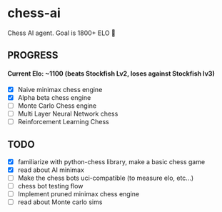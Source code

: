 # chess-ai

Chess AI agent. Goal is 1800+ ELO 🚀

## PROGRESS

#### Current Elo: ~1100 (beats Stockfish Lv2, loses against Stockfish lv3)

-   [x] Naive minimax chess engine
-   [x] Alpha beta chess engine
-   [ ] Monte Carlo Chess engine
-   [ ] Multi Layer Neural Network chess
-   [ ] Reinforcement Learning Chess

## TODO

-   [x] familiarize with python-chess library, make a basic chess game
-   [x] read about AI minimax
-   [ ] Make the chess bots uci-compatible (to measure elo, etc...)
-   [ ] chess bot testing flow
-   [ ] Implement pruned minimax chess engine
-   [ ] read about Monte carlo sims
